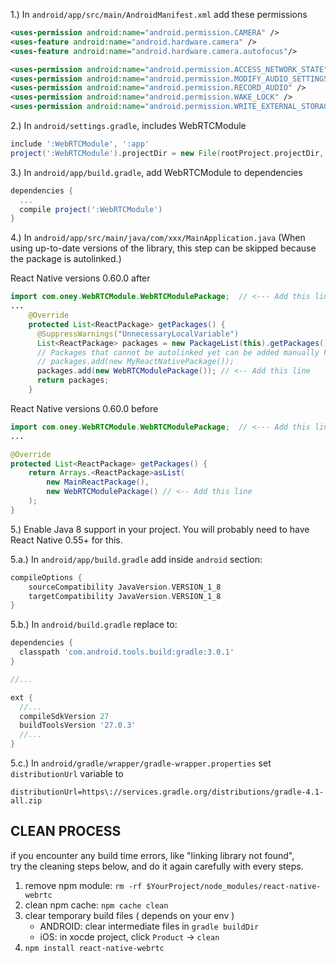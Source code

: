 

1.) In `android/app/src/main/AndroidManifest.xml` add these permissions

```xml
<uses-permission android:name="android.permission.CAMERA" />
<uses-feature android:name="android.hardware.camera" />
<uses-feature android:name="android.hardware.camera.autofocus"/>

<uses-permission android:name="android.permission.ACCESS_NETWORK_STATE"/>
<uses-permission android:name="android.permission.MODIFY_AUDIO_SETTINGS" />
<uses-permission android:name="android.permission.RECORD_AUDIO" />
<uses-permission android:name="android.permission.WAKE_LOCK" />
<uses-permission android:name="android.permission.WRITE_EXTERNAL_STORAGE"/>
```

2.) In `android/settings.gradle`, includes WebRTCModule
```gradle
include ':WebRTCModule', ':app'
project(':WebRTCModule').projectDir = new File(rootProject.projectDir, '../node_modules/react-native-webrtc/android')
```

3.) In `android/app/build.gradle`, add WebRTCModule to dependencies
```gradle
dependencies {
  ...
  compile project(':WebRTCModule')
}

```

4.) In `android/app/src/main/java/com/xxx/MainApplication.java` (When using up-to-date versions of the library, this step can be skipped because the package is autolinked.)

React Native versions 0.60.0 after
```java
import com.oney.WebRTCModule.WebRTCModulePackage;  // <--- Add this line
...
    @Override
    protected List<ReactPackage> getPackages() {
      @SuppressWarnings("UnnecessaryLocalVariable")
      List<ReactPackage> packages = new PackageList(this).getPackages();
      // Packages that cannot be autolinked yet can be added manually here, for example:
      // packages.add(new MyReactNativePackage());
      packages.add(new WebRTCModulePackage()); // <-- Add this line
      return packages;
    }
```
React Native versions 0.60.0 before
```java
import com.oney.WebRTCModule.WebRTCModulePackage;  // <--- Add this line
...

@Override
protected List<ReactPackage> getPackages() {
    return Arrays.<ReactPackage>asList(
        new MainReactPackage(),
        new WebRTCModulePackage() // <-- Add this line
    );
}
```

5.) Enable Java 8 support in your project. You will probably need to have React Native 0.55+ for this.

5.a.) In `android/app/build.gradle` add inside `android` section:
```gradle
compileOptions {
    sourceCompatibility JavaVersion.VERSION_1_8
    targetCompatibility JavaVersion.VERSION_1_8
}
```

5.b.) In `android/build.gradle` replace to:

```gradle
dependencies {
  classpath 'com.android.tools.build:gradle:3.0.1'
}

//...

ext {
  //...
  compileSdkVersion 27
  buildToolsVersion '27.0.3'
  //...
}
```

5.c.) In `android/gradle/wrapper/gradle-wrapper.properties` set `distributionUrl` variable to
```
distributionUrl=https\://services.gradle.org/distributions/gradle-4.1-all.zip
```


## CLEAN PROCESS

if you encounter any build time errors, like "linking library not found",  
try the cleaning steps below, and do it again carefully with every steps.

1. remove npm module: `rm -rf $YourProject/node_modules/react-native-webrtc`
2. clean npm cache: `npm cache clean`
3. clear temporary build files ( depends on your env )
    * ANDROID: clear intermediate files in `gradle buildDir`
    * iOS: in xocde project, click `Product` -> `clean`
4. `npm install react-native-webrtc`
